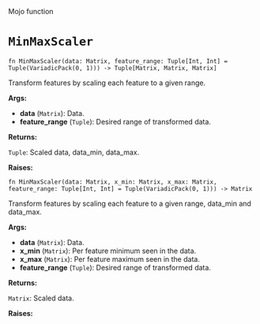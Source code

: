 Mojo function

# `MinMaxScaler`

```mojo
fn MinMaxScaler(data: Matrix, feature_range: Tuple[Int, Int] = Tuple(VariadicPack(0, 1))) -> Tuple[Matrix, Matrix, Matrix]
```

Transform features by scaling each feature to a given range.

**Args:**

- **data** (`Matrix`): Data.
- **feature_range** (`Tuple`): Desired range of transformed data.

**Returns:**

`Tuple`: Scaled data, data_min, data_max.

**Raises:**

```mojo
fn MinMaxScaler(data: Matrix, x_min: Matrix, x_max: Matrix, feature_range: Tuple[Int, Int] = Tuple(VariadicPack(0, 1))) -> Matrix
```

Transform features by scaling each feature to a given range, data_min and data_max.

**Args:**

- **data** (`Matrix`): Data.
- **x_min** (`Matrix`): Per feature minimum seen in the data.
- **x_max** (`Matrix`): Per feature maximum seen in the data.
- **feature_range** (`Tuple`): Desired range of transformed data.

**Returns:**

`Matrix`: Scaled data.

**Raises:**

